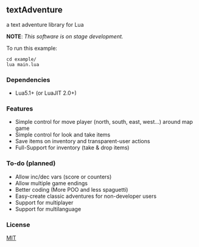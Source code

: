 ## textAdventure

a text adventure library for Lua

**NOTE**: *This software is on stage development.*

To run this example:

```
cd example/
lua main.lua
```

### Dependencies

- Lua5.1+ (or LuaJIT 2.0+)

### Features

- Simple control for move player (north, south, east, west...) around map game
- Simple control for look and take items
- Save items on inventory and transparent-user actions
- Full-Support for inventory (take & drop items)

### To-do (planned)

- Allow inc/dec vars (score or counters)
- Allow multiple game endings
- Better coding (More POO and less spaguetti)
- Easy-create classic adventures for non-developer users
- Support for multiplayer
- Support for multilanguage

### License

[MIT](LICENSE.md)

